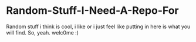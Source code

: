 # Random-Stuff-I-Need-A-Repo-For
Random stuff i think is cool, i like or i just feel like putting in here is what you will find.
So, yeah. welc0me :)
